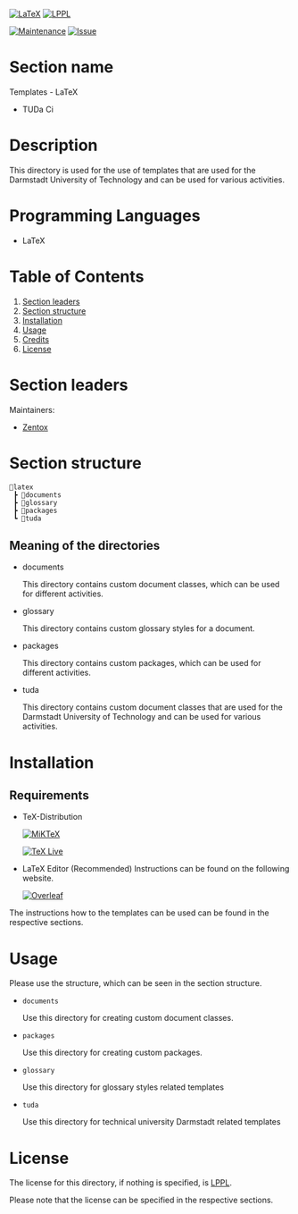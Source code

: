 [![LaTeX](https://img.shields.io/badge/Programming%20Language-LaTeX-blue)](https://www.latex-project.org/)
[![LPPL](https://img.shields.io/badge/License-LPPL%20Version%201.3c-orange)](https://www.latex-project.org/lppl/)

[![Maintenance](https://img.shields.io/badge/Maintenance-Yes-brightgreen)](https://github.com/Zentox/university-public/)
[![Issue](https://img.shields.io/badge/Feedback-Open-1abc9c.svg)](https://github.com/Zentox/university-public/issues)


# Section name
Templates - LaTeX
- TUDa Ci

# Description
This directory is used for the use of templates that are used for the Darmstadt University of Technology and can be used for various activities.

# Programming Languages
- LaTeX

# Table of Contents
1. [Section leaders](#Section-leaders)
1. [Section structure](#Section-structure)
1. [Installation](#Installation)
1. [Usage](#Usage)
1. [Credits](#Credits)
1. [License](#License)

# Section leaders
Maintainers:
- [Zentox](https://github.com/Zentox)

# Section structure
<pre><code>&#128194;latex
 ┣ &#128194;documents
 ┣ &#128194;glossary
 ┣ &#128194;packages
 ┗ &#128194;tuda
</code></pre>

## Meaning of the directories
- documents
    
    This directory contains custom document classes, which can be used for different activities.

- glossary

    This directory contains custom glossary styles for a document.
- packages

     This directory contains custom packages, which can be used for different activities.
- tuda

    This directory contains custom document classes that are used for the Darmstadt University of Technology and can be used for various activities.

# Installation
## Requirements
- TeX-Distribution

    [![MiKTeX](https://img.shields.io/badge/TeX--Distribution-MiKTeX-blue)](https://www.tug.org/texlive/)

    [![TeX Live](https://img.shields.io/badge/TeX--Distribution-TeX%20Live-blue)](https://miktex.org/)

- LaTeX Editor (Recommended)
Instructions can be found on the following website.


    [![Overleaf](https://img.shields.io/badge/Overleaf-LaTeX-blue)](https://www.overleaf.com/learn/latex/Choosing_a_LaTeX_Compiler)

The instructions how to the templates can be used can be found in the respective sections.

# Usage
Please use the structure, which can be seen in the section structure.
- `documents`

    Use this directory for creating custom document classes.
- `packages`
    
    Use this directory for creating custom packages.
- `glossary`

    Use this directory for glossary styles related templates
- `tuda`

    Use this directory for technical university Darmstadt related templates

# License
The license for this directory, if nothing is specified, is [LPPL](LICENSE.md).

Please note that the license can be specified in the respective sections.
